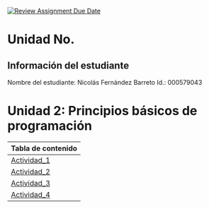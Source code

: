 [![Review Assignment Due Date](https://classroom.github.com/assets/deadline-readme-button-22041afd0340ce965d47ae6ef1cefeee28c7c493a6346c4f15d667ab976d596c.svg)](https://classroom.github.com/a/IYE4ssuc)
# Unidad No. 
## Información del estudiante  
Nombre del estudiante: Nicolás Fernández Barreto 
Id.: 000579043

# Unidad 2: Principios básicos de programación



| Tabla de contenido |
|--------------|
| [Actividad_1]("C:\Users\nicof\Documents\Fun_Prog\Unidad_2\funprog-evalu2-2510-Nicofer1029\Actividad_1") |
| [Actividad_2]("C:\Users\nicof\Documents\Fun_Prog\Unidad_2\funprog-evalu2-2510-Nicofer1029\Actividad_2") |
| [Actividad_3]("C:\Users\nicof\Documents\Fun_Prog\Unidad_2\funprog-evalu2-2510-Nicofer1029\Actividad_3") |
| [Actividad_4]("C:\Users\nicof\Documents\Fun_Prog\Unidad_2\funprog-evalu2-2510-Nicofer1029\Actividad_4") |